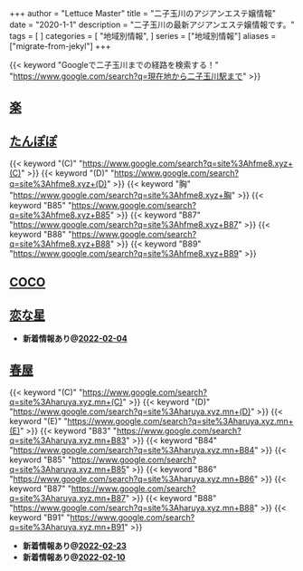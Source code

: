 +++
author = "Lettuce Master"
title = "二子玉川のアジアンエステ嬢情報"
date = "2020-1-1"
description = "二子玉川の最新アジアンエステ嬢情報です。"
tags = [
]
categories = [
    "地域別情報",
]
series = ["地域別情報"]
aliases = ["migrate-from-jekyl"]
+++

{{< keyword "Googleで二子玉川までの経路を検索する！" "https://www.google.com/search?q=現在地から二子玉川駅まで" >}}

## [楽](http://rk.hccg.work/)


## [たんぽぽ](http://hfme8.xyz/)
{{< keyword "(C)" "https://www.google.com/search?q=site%3Ahfme8.xyz+(C)" >}} {{< keyword "(D)" "https://www.google.com/search?q=site%3Ahfme8.xyz+(D)" >}} {{< keyword "胸" "https://www.google.com/search?q=site%3Ahfme8.xyz+胸" >}} {{< keyword "B85" "https://www.google.com/search?q=site%3Ahfme8.xyz+B85" >}} {{< keyword "B87" "https://www.google.com/search?q=site%3Ahfme8.xyz+B87" >}} {{< keyword "B88" "https://www.google.com/search?q=site%3Ahfme8.xyz+B88" >}} {{< keyword "B89" "https://www.google.com/search?q=site%3Ahfme8.xyz+B89" >}} 

## [COCO](http://hfmg4.xyz/)


## [恋な星](http://koihoshi.agomaj.com/)


- **新着情報あり@[2022-02-04](/post/2022-02-04)**
## [春屋](https://haruya.xyz.mn/)
{{< keyword "(C)" "https://www.google.com/search?q=site%3Aharuya.xyz.mn+(C)" >}} {{< keyword "(D)" "https://www.google.com/search?q=site%3Aharuya.xyz.mn+(D)" >}} {{< keyword "(E)" "https://www.google.com/search?q=site%3Aharuya.xyz.mn+(E)" >}} {{< keyword "B83" "https://www.google.com/search?q=site%3Aharuya.xyz.mn+B83" >}} {{< keyword "B84" "https://www.google.com/search?q=site%3Aharuya.xyz.mn+B84" >}} {{< keyword "B85" "https://www.google.com/search?q=site%3Aharuya.xyz.mn+B85" >}} {{< keyword "B86" "https://www.google.com/search?q=site%3Aharuya.xyz.mn+B86" >}} {{< keyword "B87" "https://www.google.com/search?q=site%3Aharuya.xyz.mn+B87" >}} {{< keyword "B88" "https://www.google.com/search?q=site%3Aharuya.xyz.mn+B88" >}} {{< keyword "B91" "https://www.google.com/search?q=site%3Aharuya.xyz.mn+B91" >}} 

- **新着情報あり@[2022-02-23](/post/2022-02-23)**
- **新着情報あり@[2022-02-10](/post/2022-02-10)**
